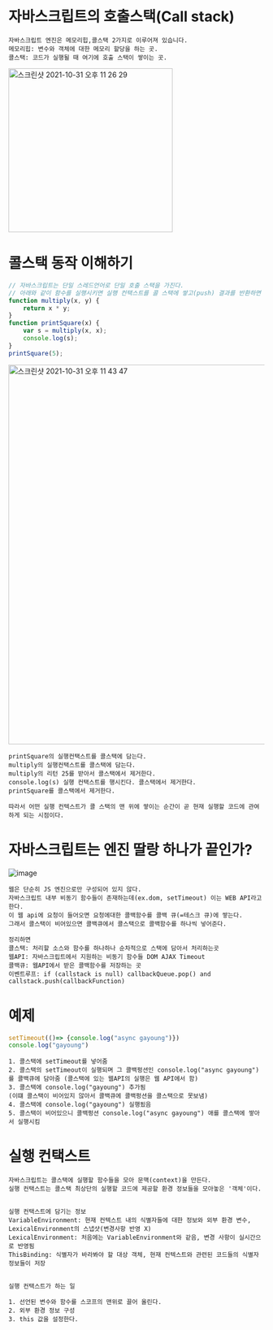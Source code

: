 # 자바스크립트의 호출스택(Call stack)
~~~
자바스크립트 엔진은 메모리힙,콜스택 2가지로 이루어져 있습니다.
메모리힙: 변수와 객체에 대한 메모리 할당을 하는 곳. 
콜스택: 코드가 실행될 때 여기에 호출 스택이 쌓이는 곳.
~~~
<img width="323" alt="스크린샷 2021-10-31 오후 11 26 29" src="https://user-images.githubusercontent.com/36693355/139588312-a42b7209-196e-4682-890a-1d6e4439782f.png">

# 콜스택 동작 이해하기
~~~javascript
// 자바스크립트는 단일 스레드언어로 단일 호출 스택을 가진다. 
// 아래와 같이 함수를 실행시키면 실행 컨택스트를 콜 스택에 쌓고(push) 결과를 반환하면 제거(pop)합니다.
function multiply(x, y) {
    return x * y;
}
function printSquare(x) {
    var s = multiply(x, x);
    console.log(s);
}
printSquare(5);
~~~
<img width="748" alt="스크린샷 2021-10-31 오후 11 43 47" src="https://user-images.githubusercontent.com/36693355/139588999-d2c444a2-44aa-4369-bf27-8322d5f68588.png">

~~~
printSquare의 실행컨택스트를 콜스택에 담는다.
multiply의 실행컨택스트를 콜스택에 담는다.
multiply의 리턴 25를 받아서 콜스택에서 제거한다.
console.log(s) 실행 컨택스트를 행시킨다. 콜스택에서 제거한다.
printSquare를 콜스택에서 제거한다.

따라서 어떤 실행 컨텍스트가 콜 스택의 맨 위에 쌓이는 순간이 곧 현재 실행할 코드에 관여하게 되는 시점이다.
~~~

# 자바스크립트는 엔진 딸랑 하나가 끝인가?
![image](https://user-images.githubusercontent.com/36693355/142227055-8ca7d303-d3fb-4cee-863f-54ed63375cdc.png)
~~~
웹은 단순히 JS 엔진으로만 구성되어 있지 않다.
자바스크립트 내부 비동기 함수들이 존재하는데(ex.dom, setTimeout) 이는 WEB API라고 한다.
이 웹 api에 요청이 들어오면 요청에대한 콜백함수를 콜백 큐(=테스크 큐)에 쌓는다.
그래서 콜스택이 비어있으면 콜백큐에서 콜스택으로 콜백함수를 하나씩 넣어준다.

정리하면
콜스택: 처리할 소스와 함수를 하나하나 순차적으로 스택에 담아서 처리하는곳
웹API: 자바스크립트에서 지원하는 비동기 함수들 DOM AJAX Timeout
콜백큐: 웹API에서 받은 콜백함수를 저장하는 곳
이벤트루프: if (callstack is null) callbackQueue.pop() and callstack.push(callbackFunction)
~~~

# 예제
~~~javascript
setTimeout(()=> {console.log("async gayoung")})
console.log("gayoung")
~~~
~~~
1. 콜스택에 setTimeout를 넣어줌
2. 콜스택의 setTimeout이 실행되며 그 콜백펑션인 console.log("async gayoung")를 콜백큐에 담아줌 (콜스택에 있는 웹API의 실행은 웹 API에서 함)
3. 콜스택에 console.log("gayoung") 추가됨
(이떄 콜스택이 비어있지 않아서 콜백큐에 콜백펑션을 콜스택으로 못보냄)
4. 콜스택에 console.log("gayoung") 실행됬음
5. 콜스택이 비어있으니 콜백펑션 console.log("async gayoung") 애를 콜스택에 쌓아서 실행시킴
~~~



# 실행 컨택스트
~~~
자바스크립트는 콜스택에 실행할 함수들을 모아 문맥(context)을 만든다.
실행 컨택스트는 콜스택 최상단의 실행할 코드에 제공할 환경 정보들을 모아놓은 '객체'이다.


실행 컨택스트에 담기는 정보
VariableEnvironment: 현재 컨텍스트 내의 식별자들에 대한 정보와 외부 환경 변수, LexicalEnvironment의 스냅샷(변경사항 반영 X)
LexicalEnvironment: 처음에는 VariableEnvironment와 같음, 변경 사항이 실시간으로 반영됨
ThisBinding: 식별자가 바라봐야 할 대상 객체, 현재 컨텍스트와 관련된 코드들의 식별자 정보들이 저장


실행 컨택스트가 하는 일

1. 선언된 변수와 함수를 스코프의 맨위로 끌어 올린다.
2. 외부 환경 정보 구성
3. this 값을 설정한다.
~~~

